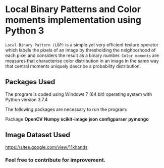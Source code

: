 # Local Binary Patterns and Color moments implementation using Python 3

`Local Binary Pattern (LBP)` is a simple yet very efficient texture operator which labels the pixels of an image by thresholding the neighborhood of each pixel and considers the result as a binary number.
`Color moments` are measures that characterise color distribution in an image in the same way that central moments uniquely describe a probability distribution.

## Packages Used
The program is coded using Windows 7 (64 bit) operating system with Python version 3.7.4

The following packages are necessary to run the program:

Package
**OpenCV**
**Numpy**
**scikit-image**
**json**
**configparser**
**pymongo**

## Image Dataset Used
https://sites.google.com/view/11khands

### Feel free to contribute for improvement.